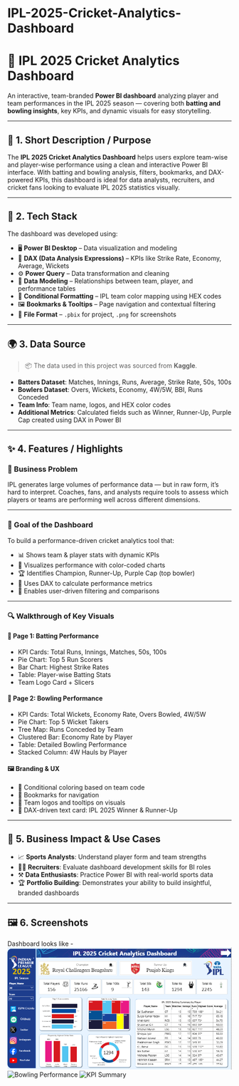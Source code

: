 # IPL-2025-Cricket-Analytics-Dashboard
# 🏏 IPL 2025 Cricket Analytics Dashboard

An interactive, team-branded **Power BI dashboard** analyzing player and team performances in the IPL 2025 season — covering both **batting and bowling insights**, key KPIs, and dynamic visuals for easy storytelling.

---

## 📌 1. Short Description / Purpose

The **IPL 2025 Cricket Analytics Dashboard** helps users explore team-wise and player-wise performance using a clean and interactive Power BI interface. With batting and bowling analysis, filters, bookmarks, and DAX-powered KPIs, this dashboard is ideal for data analysts, recruiters, and cricket fans looking to evaluate IPL 2025 statistics visually.

---

## 🧰 2. Tech Stack

The dashboard was developed using:

- 🖥️ **Power BI Desktop** – Data visualization and modeling  
- 🧠 **DAX (Data Analysis Expressions)** – KPIs like Strike Rate, Economy, Average, Wickets  
- ⚙️ **Power Query** – Data transformation and cleaning  
- 🔗 **Data Modeling** – Relationships between team, player, and performance tables  
- 🎨 **Conditional Formatting** – IPL team color mapping using HEX codes  
- 🖼️ **Bookmarks & Tooltips** – Page navigation and contextual filtering  
- 📁 **File Format** – `.pbix` for project, `.png` for screenshots  

---

## 🌍 3. Data Source

> 📦 The data used in this project was sourced from **Kaggle**.

- **Batters Dataset**: Matches, Innings, Runs, Average, Strike Rate, 50s, 100s  
- **Bowlers Dataset**: Overs, Wickets, Economy, 4W/5W, BBI, Runs Conceded  
- **Team Info**: Team name, logos, and HEX color codes  
- **Additional Metrics**: Calculated fields such as Winner, Runner-Up, Purple Cap created using DAX in Power BI  

---

## ✨ 4. Features / Highlights

### 🎯 Business Problem

IPL generates large volumes of performance data — but in raw form, it’s hard to interpret. Coaches, fans, and analysts require tools to assess which players or teams are performing well across different dimensions.

---

### 🎯 Goal of the Dashboard

To build a performance-driven cricket analytics tool that:

- 📊 Shows team & player stats with dynamic KPIs  
- 🎨 Visualizes performance with color-coded charts  
- 🏆 Identifies Champion, Runner-Up, Purple Cap (top bowler)  
- 🧠 Uses DAX to calculate performance metrics  
- 📍 Enables user-driven filtering and comparisons  

---

### 🔍 Walkthrough of Key Visuals

#### 🏏 **Page 1: Batting Performance**
- KPI Cards: Total Runs, Innings, Matches, 50s, 100s  
- Pie Chart: Top 5 Run Scorers  
- Bar Chart: Highest Strike Rates  
- Table: Player-wise Batting Stats  
- Team Logo Card + Slicers  

#### 🎯 **Page 2: Bowling Performance**
- KPI Cards: Total Wickets, Economy Rate, Overs Bowled, 4W/5W  
- Pie Chart: Top 5 Wicket Takers  
- Tree Map: Runs Conceded by Team  
- Clustered Bar: Economy Rate by Player  
- Table: Detailed Bowling Performance  
- Stacked Column: 4W Hauls by Player  

#### 🖼️ **Branding & UX**
- 🎨 Conditional coloring based on team code  
- 🧭 Bookmarks for navigation  
- 🧩 Team logos and tooltips on visuals  
- 🧠 DAX-driven text card: IPL 2025 Winner & Runner-Up  

---

## 💼 5. Business Impact & Use Cases

- 📈 **Sports Analysts**: Understand player form and team strengths  
- 🧑‍💼 **Recruiters**: Evaluate dashboard development skills for BI roles  
- ⚒️ **Data Enthusiasts**: Practice Power BI with real-world sports data  
- 🏆 **Portfolio Building**: Demonstrates your ability to build insightful, branded dashboards  

---

## 🖼️ 6. Screenshots
Dashboard looks like - 
![Batting Performance](https://github.com/Prajwalks1124/IPL-2025-Cricket-Analytics-Dashboard/blob/main/Batters%20Dashboard.png)
![Bowling Performance](./Screenshots/bowling_dashboard.png)
![KPI Summary](./Screenshots/kpi_cards.png)
